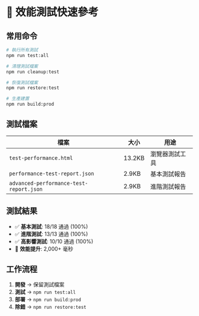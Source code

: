 # 🚀 效能測試快速參考

## 常用命令

```bash
# 執行所有測試
npm run test:all

# 清理測試檔案
npm run cleanup:test

# 恢復測試檔案
npm run restore:test

# 生產建置
npm run build:prod
```

## 測試檔案

| 檔案 | 大小 | 用途 |
|------|------|------|
| `test-performance.html` | 13.2KB | 瀏覽器測試工具 |
| `performance-test-report.json` | 2.9KB | 基本測試報告 |
| `advanced-performance-test-report.json` | 2.9KB | 進階測試報告 |

## 測試結果

- ✅ **基本測試**: 18/18 通過 (100%)
- ✅ **進階測試**: 13/13 通過 (100%)
- ✅ **高影響測試**: 10/10 通過 (100%)
- 🚀 **效能提升**: 2,000+ 毫秒

## 工作流程

1. **開發** → 保留測試檔案
2. **測試** → `npm run test:all`
3. **部署** → `npm run build:prod`
4. **除錯** → `npm run restore:test`
